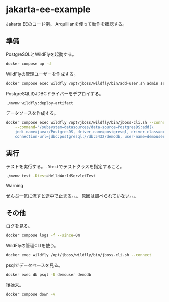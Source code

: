# jakarta-ee-example

Jakarta EEのコード例。
Arquillianを使って動作を確認する。

## 準備

PostgreSQLとWildFlyを起動する。

```bash
docker compose up -d
```

WildFlyの管理ユーザーを作成する。

```bash
docker compose exec wildfly /opt/jboss/wildfly/bin/add-user.sh admin secret
```

PostgreSQLのJDBCドライバーをデプロイする。

```bash
./mvnw wildfly:deploy-artifact
```

データソースを作成する。

```bash
docker compose exec wildfly /opt/jboss/wildfly/bin/jboss-cli.sh --connect \
    --command='/subsystem=datasources/data-source=PostgresDS:add(\
    jndi-name=java:/PostgresDS, driver-name=postgresql, driver-class=org.postgresql.Driver, \
    connection-url=jdbc:postgresql://db:5432/demodb, user-name=demouser, password=secret)'
```

## 実行

テストを実行する。`-Dtest`でテストクラスを指定すること。

```bash
./mvnw test -Dtest=HelloWorldServletTest
```

> [!WARNING]
> ぜんぶ一気に流すと途中で止まる。。。
> 原因は調べられていない。。。

## その他

ログを見る。

```bash
docker compose logs -f --since=0m
```

WildFlyの管理CLIを使う。

```bash
docker exec wildfly /opt/jboss/wildfly/bin/jboss-cli.sh --connect
```

psqlでデータベースを見る。

```bash
docker exec db psql -U demouser demodb
```

後始末。

```bash
docker compose down -v
```
